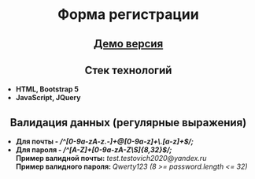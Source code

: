<h1 align = "center">Форма регистрации</h1>
<h2 align = "center"><a href = "https://snekzip.github.io/Registration/">Демо версия</a></h2>
<h2 align = "center">Стек технологий</h2>
<ul>
    <li><b>HTML, Bootstrap 5</b></li>
    <li><b>JavaScript, JQuery</b></li>
</ul>
<h2 align = "center">Валидация данных (регулярные выражения)</h2>
<ul>
    <li><b>Для почты - <i>/^[0-9a-zA-z.-]+@[0-9a-z]+\.[a-z]+$/;</i></b></li>
    <li><b>Для пароля - <i>/^[A-Z]+[0-9a-zA-Z\S]{8,32}$/;</i></b></li>
    <b>Пример валидной почты:</b><i> test.testovich2020@yandex.ru</i><br>
    <b>Пример валидного пароля: </b><i>Qwerty123 (8 >= password.length <= 32)</i>
</ul>
